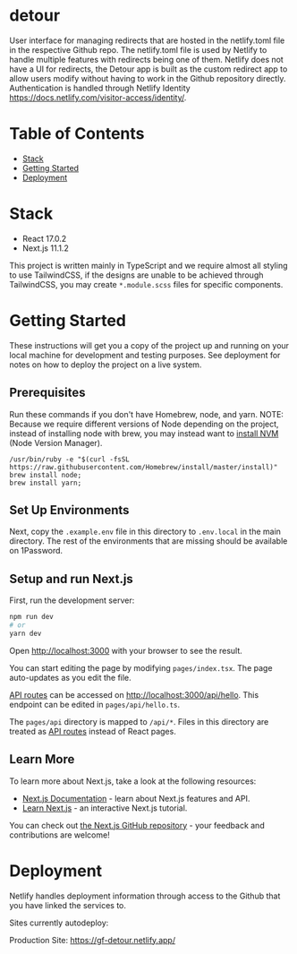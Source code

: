 # detour

User interface for managing redirects that are hosted in the netlify.toml file in the respective Github repo. The netlify.toml file is used by Netlify to handle multiple features with redirects being one of them. Netlify does not have a UI for redirects, the Detour app is built as the custom redirect app to allow users modify without having to work in the Github repository directly. Authentication is handled through Netlify Identity https://docs.netlify.com/visitor-access/identity/.

# Table of Contents

- [Stack](#stack)
- [Getting Started](#getting-started)
- [Deployment](#deployment)

# Stack <a name="stack"></a>

- React 17.0.2
- Next.js 11.1.2

This project is written mainly in TypeScript and we require almost all styling to use TailwindCSS, if the designs are unable to be achieved through TailwindCSS, you may create `*.module.scss` files for specific components.

# Getting Started<a name="getting-started"></a>

These instructions will get you a copy of the project up and running on your local machine for development and testing purposes. See deployment for notes on how to deploy the project on a live system.

## **Prerequisites**

Run these commands if you don't have Homebrew, node, and yarn.
NOTE: Because we require different versions of Node depending on the project, instead of installing node with brew, you may instead want to [install NVM](https://tecadmin.net/install-nvm-macos-with-homebrew/) (Node Version Manager).

```
/usr/bin/ruby -e "$(curl -fsSL https://raw.githubusercontent.com/Homebrew/install/master/install)"
brew install node;
brew install yarn;
```

## **Set Up Environments**

Next, copy the `.example.env` file in this directory to `.env.local` in the main directory. The rest of the environments that are missing should be available on 1Password.


## Setup and run Next.js

First, run the development server:

```bash
npm run dev
# or
yarn dev
```

Open [http://localhost:3000](http://localhost:3000) with your browser to see the result.

You can start editing the page by modifying `pages/index.tsx`. The page auto-updates as you edit the file.

[API routes](https://nextjs.org/docs/api-routes/introduction) can be accessed on [http://localhost:3000/api/hello](http://localhost:3000/api/hello). This endpoint can be edited in `pages/api/hello.ts`.

The `pages/api` directory is mapped to `/api/*`. Files in this directory are treated as [API routes](https://nextjs.org/docs/api-routes/introduction) instead of React pages.

## Learn More

To learn more about Next.js, take a look at the following resources:

- [Next.js Documentation](https://nextjs.org/docs) - learn about Next.js features and API.
- [Learn Next.js](https://nextjs.org/learn) - an interactive Next.js tutorial.

You can check out [the Next.js GitHub repository](https://github.com/vercel/next.js/) - your feedback and contributions are welcome!

# Deployment <a name="deployment"></a>

Netlify handles deployment information through access to the Github that you have linked the services to.

Sites currently autodeploy:

Production Site: https://gf-detour.netlify.app/
